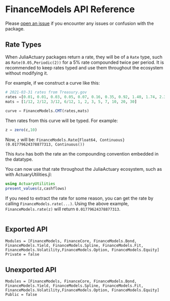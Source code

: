 # FinanceModels API Reference

Please [open an issue](https://github.com/JuliaActuary/FinanceModels.jl/issues) if you encounter any issues or confusion with the package.

## Rate Types

When JuliaActuary packages return a rate, they will be of a `Rate` type, such as `Rate(0.05,Periodic(2))` for a 5% rate compounded twice per period. It is recommended to keep rates typed and use them throughout the ecosystem without modifying it. 

For example, if we construct a curve like this:

```julia
# 2021-03-31 rates from Treasury.gov
rates =[0.01, 0.01, 0.03, 0.05, 0.07, 0.16, 0.35, 0.92, 1.40, 1.74, 2.31, 2.41] ./ 100
mats = [1/12, 2/12, 3/12, 6/12, 1, 2, 3, 5, 7, 10, 20, 30]
  
curve = FinanceModels.CMT(rates,mats)
```

Then rates from this curve will be typed. For example:

```julia
z = zero(c,10)
```

Now, `z` will be: `FinanceModels.Rate{Float64, Continuous}(0.01779624378877313, Continuous())`

This `Rate` has both the rate an the compounding convention embedded in the datatype.

You can now use that rate throughout the JuliaActuary ecosystem, such as with ActuaryUtilities.jl:

```julia
using ActuaryUtilities
present_values(z,cashflows)
```

If you need to extract the rate for some reason, you can get the rate by calling `FinanceModels.rate(...)`. Using the above example, `FinanceModels.rate(z)` will return `0.01779624378877313`. 

```@index
```

## Exported API
```@autodocs
Modules = [FinanceModels, FinanceCore, FinanceModels.Bond, FinanceModels.Yield, FinanceModels.Spline, FinanceModels.Fit, FinanceModels.Volatility,FinanceModels.Option, FinanceModels.Equity]
Private = false
```

## Unexported API
```@autodocs
Modules = [FinanceModels, FinanceCore, FinanceModels.Bond, FinanceModels.Yield, FinanceModels.Spline, FinanceModels.Fit, FinanceModels.Volatility,FinanceModels.Option, FinanceModels.Equity]
Public = false
```
